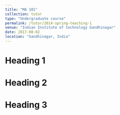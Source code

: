 ```yaml
---
title: "MA 101"
collection: tutor
type: "Undergraduate course"
permalink: /tutor/2014-spring-teaching-1
venue: "Indian Institute of technology Gandhinagar"
date: 2017-08-02
location: "Gandhinagar, India"
---
```




Heading 1
======

Heading 2
======

Heading 3
======
